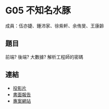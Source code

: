 G05 不知名水豚 
======================

成員：伍亦婕、鍾沛家、徐紫軒、余侑旻、王康齡


## 題目

前端? 後端? 大數據? 解析工程師的密碼

## 連結

<!-- 請記得修改下方的相對路徑及連結 -->

- [投影片](./G05_slides.pdf)
- [書面報告](./G05_report.pdf)  
- [專案網站](#若沒有可以拿掉)
